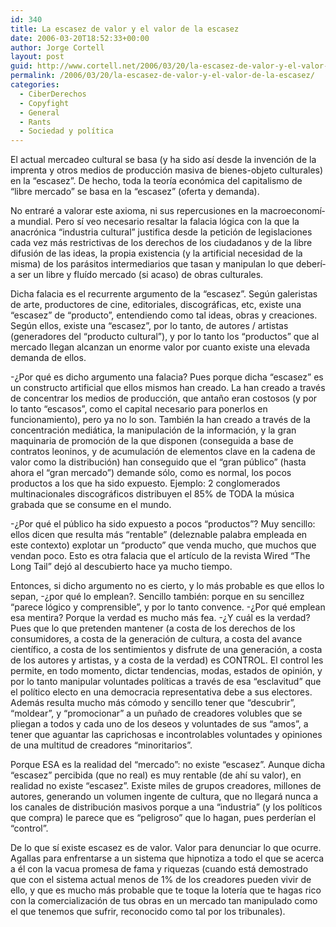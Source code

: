 ```yaml
---
id: 340
title: La escasez de valor y el valor de la escasez
date: 2006-03-20T18:52:33+00:00
author: Jorge Cortell
layout: post
guid: http://www.cortell.net/2006/03/20/la-escasez-de-valor-y-el-valor-de-la-escasez/
permalink: /2006/03/20/la-escasez-de-valor-y-el-valor-de-la-escasez/
categories:
  - CiberDerechos
  - Copyfight
  - General
  - Rants
  - Sociedad y polí­tica
---
```

El actual mercadeo cultural se basa (y ha sido así­ desde la invención de la imprenta y otros medios de producción masiva de bienes-objeto culturales) en la &#8220;escasez&#8221;. De hecho, toda la teorí­a económica del capitalismo de &#8220;libre mercado&#8221; se basa en la &#8220;escasez&#8221; (oferta y demanda).

No entraré a valorar este axioma, ni sus repercusiones en la macroeconomí­a mundial. Pero sí­ veo necesario resaltar la falacia lógica con la que la anacrónica &#8220;industria cultural&#8221; justifica desde la petición de legislaciones cada vez más restrictivas de los derechos de los ciudadanos y de la libre difusión de las ideas, la propia existencia (y la artificial necesidad de la misma) de los parásitos intermediarios que tasan y manipulan lo que deberí­a ser un libre y fluí­do mercado (si acaso) de obras culturales.

Dicha falacia es el recurrente argumento de la &#8220;escasez&#8221;. Según galeristas de arte, productores de cine, editoriales, discográficas, etc, existe una &#8220;escasez&#8221; de &#8220;producto&#8221;, entendiendo como tal ideas, obras y creaciones. Según ellos, existe una &#8220;escasez&#8221;, por lo tanto, de autores / artistas (generadores del &#8220;producto cultural&#8221;), y por lo tanto los &#8220;productos&#8221; que al mercado llegan alcanzan un enorme valor por cuanto existe una elevada demanda de ellos.

-¿Por qué es dicho argumento una falacia? Pues porque dicha &#8220;escasez&#8221; es un constructo artificial que ellos mismos han creado. La han creado a través de concentrar los medios de producción, que antaño eran costosos (y por lo tanto &#8220;escasos&#8221;, como el capital necesario para ponerlos en funcionamiento), pero ya no lo son. También la han creado a través de la concentración mediática, la manipulación de la información, y la gran maquinaria de promoción de la que disponen (conseguida a base de contratos leoninos, y de acumulación de elementos clave en la cadena de valor como la distribución) han conseguido que el &#8220;gran público&#8221; (hasta ahora el &#8220;gran mercado&#8221;) demande sólo, como es normal, los pocos productos a los que ha sido expuesto. Ejemplo: 2 conglomerados multinacionales discográficos distribuyen el 85% de TODA la música grabada que se consume en el mundo.

-¿Por qué el público ha sido expuesto a pocos &#8220;productos&#8221;? Muy sencillo: ellos dicen que resulta más &#8220;rentable&#8221; (deleznable palabra empleada en este contexto) explotar un &#8220;producto&#8221; que venda mucho, que muchos que vendan poco. Esto es otra falacia que el artí­culo de la revista Wired &#8220;The Long Tail&#8221; dejó al descubierto hace ya mucho tiempo.

Entonces, si dicho argumento no es cierto, y lo más probable es que ellos lo sepan, -¿por qué lo emplean?. Sencillo también: porque en su sencillez &#8220;parece lógico y comprensible&#8221;, y por lo tanto convence. -¿Por qué emplean esa mentira? Porque la verdad es mucho más fea. -¿Y cuál es la verdad? Pues que lo que pretenden mantener (a costa de los derechos de los consumidores, a costa de la generación de cultura, a costa del avance cientí­fico, a costa de los sentimientos y disfrute de una generación, a costa de los autores y artistas, y a costa de la verdad) es CONTROL. El control les permite, en todo momento, dictar tendencias, modas, estados de opinión, y por lo tanto manipular voluntades polí­ticas a través de esa &#8220;esclavitud&#8221; que el polí­tico electo en una democracia representativa debe a sus electores. Además resulta mucho más cómodo y sencillo tener que &#8220;descubrir&#8221;, &#8220;moldear&#8221;, y &#8220;promocionar&#8221; a un puñado de creadores volubles que se pliegan a todos y cada uno de los deseos y voluntades de sus &#8220;amos&#8221;, a tener que aguantar las caprichosas e incontrolables voluntades y opiniones de una multitud de creadores &#8220;minoritarios&#8221;.

Porque ESA es la realidad del &#8220;mercado&#8221;: no existe &#8220;escasez&#8221;. Aunque dicha &#8220;escasez&#8221; percibida (que no real) es muy rentable (de ahí­ su valor), en realidad no existe &#8220;escasez&#8221;. Existe miles de grupos creadores, millones de autores, generando un volumen ingente de cultura, que no llegará nunca a los canales de distribución masivos porque a una &#8220;industria&#8221; (y los polí­ticos que compra) le parece que es &#8220;peligroso&#8221; que lo hagan, pues perderí­an el &#8220;control&#8221;.

De lo que sí­ existe escasez es de valor. Valor para denunciar lo que ocurre. Agallas para enfrentarse a un sistema que hipnotiza a todo el que se acerca a él con la vacua promesa de fama y riquezas (cuando está demostrado que con el sistema actual menos de 1% de los creadores pueden vivir de ello, y que es mucho más probable que te toque la loterí­a que te hagas rico con la comercialización de tus obras en un mercado tan manipulado como el que tenemos que sufrir, reconocido como tal por los tribunales).